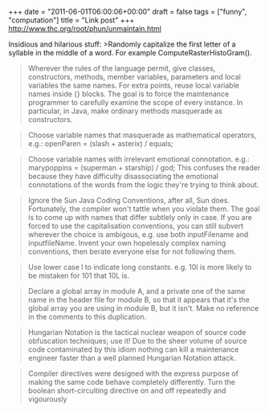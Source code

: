 +++
date = "2011-06-01T06:00:06+00:00"
draft = false
tags = ["funny", "computation"]
title = "Link post"
+++
http://www.thc.org/root/phun/unmaintain.html

Insidious and hilarious stuff: >Randomly capitalize the first letter of a syllable in the middle of a word. For example ComputeRasterHistoGram().

>Wherever the rules of the language permit, give classes, constructors, methods, member variables, parameters and local variables the same names. For extra points, reuse local variable names inside {} blocks. The goal is to force the maintenance programmer to carefully examine the scope of every instance. In particular, in Java, make ordinary methods masquerade as constructors.

>Choose variable names that masquerade as mathematical operators, e.g.: openParen = (slash + asterix) / equals;

>Choose variable names with irrelevant emotional connotation. e.g.: marypoppins = (superman + starship) / god; This confuses the reader because they have difficulty disassociating the emotional connotations of the words from the logic they're trying to think about.

>Ignore the Sun Java Coding Conventions, after all, Sun does. Fortunately, the compiler won't tattle when you violate them. The goal is to come up with names that differ subtlely only in case. If you are forced to use the capitalisation conventions, you can still subvert wherever the choice is ambigous, e.g. use both inputFilename and inputfileName. Invent your own hopelessly complex naming conventions, then berate everyone else for not following them.

>Use lower case l to indicate long constants. e.g. 10l is more likely to be mistaken for 101 that 10L is.

>Declare a global array in module A, and a private one of the same name in the header file for module B, so that it appears that it's the global array you are using in module B, but it isn't. Make no reference in the comments to this duplication.

>Hungarian Notation is the tactical nuclear weapon of source code obfuscation techniques; use it! Due to the sheer volume of source code contaminated by this idiom nothing can kill a maintenance engineer faster than a well planned Hungarian Notation attack.

>Compiler directives were designed with the express purpose of making the same code behave completely differently. Turn the boolean short-circuiting directive on and off repeatedly and vigourously
